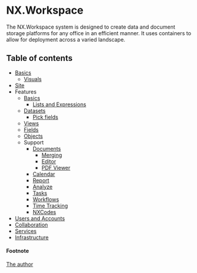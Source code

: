 # NX.Workspace

The NX.Workspace system is designed to create data and document storage platforms
for any office in an efficient manner.  It uses containers to allow for deployment
across a varied landscape.

## Table of contents

* [Basics](/UI.QX/help/info/README_TERMS.md)
	* [Visuals](/help/info/README_VISUALS.md)
* [Site](/help/info/README_SITE.md)
* Features
	* [Basics](/help/info/README_D_BASICS.md)
		* [Lists and Expressions](/help/info/README_LE.md)
	* [Datasets](/help/info/README_D_DATASETS.md)
		* [Pick fields](/help/info/README_D_PICK.md)
	* [Views](/help/info/README_D_VIEWS.md)
	* [Fields](/help/info/README_D_FIELDS.md)
	* [Objects](/help/info/README_D_OBJ.md)
	* Support
		* [Documents](/help/info/README_D_DOCS.md)
			* [Merging](/help/info/README_T_MERGE.md)
			* [Editor](/help/info/README_T_EDITOR.md)
			* [PDF Viewer](/help/info/README_T_PDF.md)
		* [Calendar](/help/info/README_T_CAL.md)
		* [Report](/help/info/README_T_REPORT.md)
		* [Analyze](/help/info/README_T_ANALYZE.md)
		* [Tasks](/help/info/README_D_TASKS.md)
		* [Workflows](/help/info/README_D_WF.md)
		* [Time Tracking](/help/info/README_D_TT.md)
		* [NXCodes](/help/info/README_D_NXCODE.md)
* [Users and Accounts](/help/info/README_USERS.md)
* [Collaboration](/help/info/README_COLL.md)
* [Services](/help/info/README_SVCS.md)
* [Infrastructure](/help/info/README_INFRA.md)

#### Footnote

[The author](/help/WHO.md)
